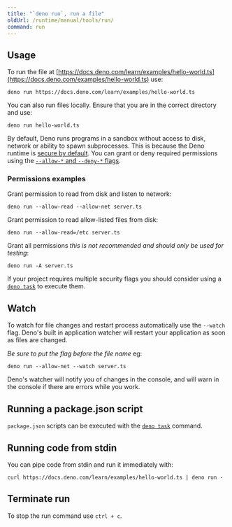 ```yaml
---
title: "`deno run`, run a file"
oldUrl: /runtime/manual/tools/run/
command: run
---
```


## Usage

To run the file at
[https://docs.deno.com/learn/examples/hello-world.ts](https://docs.deno.com/examples/hello-world.ts)
use:

```console
deno run https://docs.deno.com/learn/examples/hello-world.ts
```

You can also run files locally. Ensure that you are in the correct directory and
use:

```console
deno run hello-world.ts
```

By default, Deno runs programs in a sandbox without access to disk, network or
ability to spawn subprocesses. This is because the Deno runtime is
[secure by default](/runtime/fundamentals/security/). You can grant or deny
required permissions using the
[`--allow-*` and `--deny-*` flags](/runtime/fundamentals/security/#permissions-list).

### Permissions examples

Grant permission to read from disk and listen to network:

```console
deno run --allow-read --allow-net server.ts
```

Grant permission to read allow-listed files from disk:

```console
deno run --allow-read=/etc server.ts
```

Grant all permissions _this is not recommended and should only be used for
testing_:

```console
deno run -A server.ts
```

If your project requires multiple security flags you should consider using a
[`deno task`](./task_runner) to execute them.

## Watch

To watch for file changes and restart process automatically use the `--watch`
flag. Deno's built in application watcher will restart your application as soon
as files are changed.

_Be sure to put the flag before the file name_ eg:

```console
deno run --allow-net --watch server.ts
```

Deno's watcher will notify you of changes in the console, and will warn in the
console if there are errors while you work.

## Running a package.json script

`package.json` scripts can be executed with the [`deno task`](./task_runner)
command.

## Running code from stdin

You can pipe code from stdin and run it immediately with:

```console
curl https://docs.deno.com/learn/examples/hello-world.ts | deno run -
```

## Terminate run

To stop the run command use `ctrl + c`.
